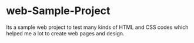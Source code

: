 # web-Sample-Project

Its a sample web project to test many kinds of HTML and CSS codes which helped me a lot to create web pages and design.
